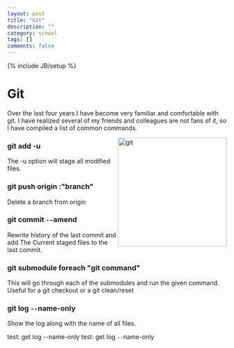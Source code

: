 ```yaml
---
layout: post
title: "Git"
description: ""
category: school
tags: []
comments: false
---
```

{% include JB/setup %}


# Git

Over the last four years I have become very familiar and comfortable with git. I have realized several of my friends and colleagues are not fans of it, so I have compiled a list of common commands.

<img src="{{site.url}}/images/git.png" alt="git" style="width: 250px;" align="right"/>

### git add -u

The -u option will stage all modified files. 

### git push origin :"branch"

Delete a branch from origin

### git commit `--`amend 

Rewrite history of the last commit and add The Current staged files to the last commit. 

### git submodule foreach "git command"

This will go through each of the submodules and run the given command.  Useful for a git checkout or a git clean/reset

### git log `--`name-only

Show the log along with the name of all files.

test: get log --name-only
test: get log `--`name-only
